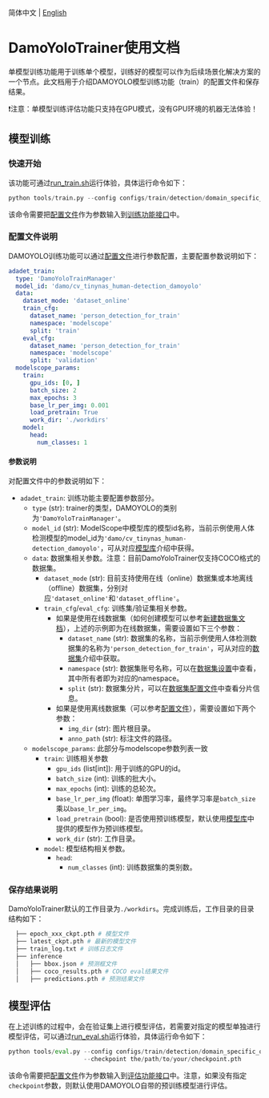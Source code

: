 简体中文 | [English](./damoyolo_trainer_EN.md)
# DamoYoloTrainer使用文档

单模型训练功能用于训练单个模型，训练好的模型可以作为后续场景化解决方案的一个节点。此文档用于介绍DAMOYOLO模型训练功能（train）的配置文件和保存结果。

❗️注意：单模型训练评估功能只支持在GPU模式，没有GPU环境的机器无法体验！
## 模型训练

### 快速开始
该功能可通过[run_train.sh](../../../tools/run_train.sh)运行体验，具体运行命令如下：
```python
python tools/train.py --config configs/train/detection/domain_specific_object_detection_damoyolo_online.yaml
```
该命令需要把[配置文件](../../../configs/train/detection/domain_specific_object_detection_damoyolo_online.yaml)作为参数输入到[训练功能接口](../../../tools/train.py)中。

### 配置文件说明
DAMOYOLO训练功能可以通过[配置文件](../../../configs/train/detection/domain_specific_object_detection_damoyolo_online.yaml)进行参数配置，主要配置参数说明如下：
```yaml
adadet_train:
  type: 'DamoYoloTrainManager'
  model_id: 'damo/cv_tinynas_human-detection_damoyolo'
  data:
    dataset_mode: 'dataset_online'
    train_cfg:
      dataset_name: 'person_detection_for_train'
      namespace: 'modelscope'
      split: 'train'
    eval_cfg:
      dataset_name: 'person_detection_for_train'
      namespace: 'modelscope'
      split: 'validation'
  modelscope_params:
    train:
      gpu_ids: [0, ]
      batch_size: 2
      max_epochs: 3
      base_lr_per_img: 0.001
      load_pretrain: True
      work_dir: './workdirs'
    model:
      head:
        num_classes: 1
```

#### 参数说明

对配置文件中的参数说明如下：

- `adadet_train`: 训练功能主要配置参数部分。
    + `type` (str): trainer的类型，DAMOYOLO的类别为`'DamoYoloTrainManager'`。
    + `model_id` (str): ModelScope中模型库的模型id名称，当前示例使用人体检测模型的model_id为`'damo/cv_tinynas_human-detection_damoyolo'`，可从对应[模型库](https://modelscope.cn/models/damo/cv_tinynas_human-detection_damoyolo/summary)介绍中获得。
    + `data`: 数据集相关参数。注意：目前DamoYoloTrainer仅支持COCO格式的数据集。
        * `dataset_mode` (str): 目前支持使用在线（online）数据集或本地离线（offline）数据集，分别对应`'dataset_online'`和`'dataset_offline'`。
        * `train_cfg`/`eval_cfg`: 训练集/验证集相关参数。
            - 如果是使用在线数据集（如何创建模型可以参考[新建数据集文档](https://modelscope.cn/docs/%E6%89%98%E7%AE%A1%E5%88%B0ModelScope%E6%95%B0%E6%8D%AE%E9%9B%86%E5%88%9B%E5%BB%BA%E6%B5%81%E7%A8%8B)），上述的示例即为在线数据集，需要设置如下三个参数：
                + `dataset_name` (str): 数据集的名称，当前示例使用人体检测数据集的名称为`'person_detection_for_train'`，可从对应的[数据集](https://modelscope.cn/datasets/modelscope/person_detection_for_train/summary)介绍中获取。
                + `namespace` (str): 数据集账号名称，可以在[数据集设置](https://modelscope.cn/datasets/modelscope/person_detection_for_train/settings)中查看，其中所有者即为对应的namespace。
                + `split` (str): 数据集分片，可以在[数据集配置文件](https://modelscope.cn/datasets/modelscope/person_detection_for_train/file/view/master/person_detection_for_train.json)中查看分片信息。
            - 如果是使用离线数据集（可以参考[配置文件](../../../configs/train/detection/domain_specific_object_detection_damoyolo_offline.yaml)），需要设置如下两个参数：
                + `img_dir` (str): 图片根目录。
                + `anno_path` (str): 标注文件的路径。
    + `modelscope_params`: 此部分与modelscope参数列表一致
        * `train`: 训练相关参数
          - `gpu_ids` (list[int]): 用于训练的GPU的id。
          - `batch_size` (int): 训练的批大小。
          - `max_epochs` (int): 训练的总轮次。
          - `base_lr_per_img` (float): 单图学习率，最终学习率是`batch_size`乘以`base_lr_per_img`。
          - `load_pretrain` (bool): 是否使用预训练模型，默认使用[模型库](https://modelscope.cn/models/damo/cv_tinynas_human-detection_damoyolo/summary)中提供的模型作为预训练模型。
          - `work_dir` (str): 工作目录。
        * `model`: 模型结构相关参数。
          - `head`:
            + `num_classes` (int): 训练数据集的类别数。

### 保存结果说明

DamoYoloTrainer默认的工作目录为`./workdirs`。完成训练后，工作目录的目录结构如下：

```bash
  ├── epoch_xxx_ckpt.pth # 模型文件
  ├── latest_ckpt.pth # 最新的模型文件
  ├── train_log.txt # 训练日志文件
  ├── inference
  │   ├── bbox.json # 预测框文件
  │   ├── coco_results.pth # COCO eval结果文件
  │   ├── predictions.pth # 预测结果文件

```


## 模型评估

在上述训练的过程中，会在验证集上进行模型评估，若需要对指定的模型单独进行模型评估，可以通过[run_eval.sh](../../../tools/run_eval.sh)运行体验，具体运行命令如下：
```python
python tools/eval.py --config configs/train/detection/domain_specific_object_detection_damoyolo_online.yaml \
                     --checkpoint the/path/to/your/checkpoint.pth
```
该命令需要把[配置文件](../../../configs/train/detection/domain_specific_object_detection_damoyolo_online.yaml)作为参数输入到[评估功能接口](../../../tools/eval.py)中。注意，如果没有指定`checkpoint`参数，则默认使用DAMOYOLO自带的预训练模型进行评估。
